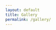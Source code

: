 ```yaml
---
layout: default
title: Gallery
permalink: /gallery/
---
```


<script src="//code.jquery.com/jquery-latest.js"></script>
<script src="https://www.publicalbum.org/js/pa-embed-player.min.js" async></script>
<div class="pa-embed-player" style="width:100%; height:480px; display:none;"
  data-link="http://photos.app.goo.gl/Bpzz7TLUUyfCxLfd7"
  data-title="Texas Aerial Robotics"
  data-descrition="Album by Texas Aerial Robotics"
  data-slideshow-delay="10">
  <!-- 52 images -->
  <img data-src="https://lh3.googleusercontent.com/ng3Pk2LcPHe00VXkSUrHQI86CK7cSfIbT3YogLIPnkLTjYG-fl4JSl2Ys9dLgbuyF2bQmbLzEDTer87anmD0HxkfYnbuSpvqH0mObEGXrQKXeSQvEQ2vXc2rBbaRZprdT8CdiHiDrQ=w5183-h2916" src="" alt="" />
  <img data-src="https://lh3.googleusercontent.com/ZbtDGG3WzFE9DxtRkJgxbNp7Y5EttIwt_Nq4ujOyyaN6y21N0QZfm10fL4oA4mRoXVjlA_GQI6Fj_D-TsJUgGyJCGlBj7bXS7HSN9UOKtbuoSoh94oakTdKuaev6CuqhRb7oqYdpAw=w642-h509" src="" alt="" />
  <img data-src="https://lh3.googleusercontent.com/-7oAaJUt6Cum4VE_wGrwtiPN4E7zdh75tRuQosxwoOb5om8Y5tLUAO-ALZxZkgRXXT8QUN2j_QtujRNMELddETVmq_OCPILeJQDPvaVg7eCwqEJA8LXU8EU0Ptx2Wr-O6CBft9TgvQ=w3024-h4032" src="" alt="" />
  <img data-src="https://lh3.googleusercontent.com/j2GAz6UmT4exXeKkwdIVtd8HTWz9e0L4YkdUHlbG9Tp364GkLAyzEfCQcZVMMnrhBgJY2V06F3eSuOp_74BKIUzxLsxFahl0Yc6oKRSmNWfwtS0zz4maiwS30zEyJeNu6y_nj-K_ng=w3024-h4032" src="" alt="" />
  <img data-src="https://lh3.googleusercontent.com/rLL0kJXfuOWjq8f30MCV7x5fxzzvBG5B4iq_CUMxpKKGPBI3xGBYiSy4bVLuDiNOQuo5UZPDOvtvNeP_F_qYSz7EaaHVV5FMwrEclf2MCFBwoyGjh8MTBg9S2vNRMwdn3SnVoq2Adg=w3024-h4032" src="" alt="" />
  <img data-src="https://lh3.googleusercontent.com/N78aG7FZH4cq2e-hbW3ricEyjRp17a84nKbswVqyQzNQpTg6rU1PIHQMYW8mHbAlptzrxH8zN55kIp_5-EGwMxs5S__7ebeJMsHpHyU9Sw742OQbegrDKA6i1PTXFuvIrYzNpMrPEg=w3024-h4032" src="" alt="" />
  <img data-src="https://lh3.googleusercontent.com/3LMNmyVY7qePuNDS8iKHHoMVYB880JVREh_TwUmURtvBBfxczezdX5enlSaLr0dEd2lLFqYpVxUWDHPAKWU4VlTlGdzkqiDy8TiXEs9Qn72uaJIOQ3RKdBiRCIjRRSWRauJvJ5elkA=w3024-h4032" src="" alt="" />
  <img data-src="https://lh3.googleusercontent.com/HcIE40LGMFQFEfa48Vx2-VXK4hIaUFAgo0UL7p5pSUCMqsC4WDC4bBOF0cu79OTxyBDXiUUWGHg3WNsbAMmo_aJ4uMdN3bOgHebEjl9RTqqHM6Zj2gKP6i9aYmdCnKZm07bUk7h2LA=w3024-h4032" src="" alt="" />
  <img data-src="https://lh3.googleusercontent.com/7wXHAEAUPIs6OR8gMZfYfgLHGY8CWKnBd_sZ0u-spBn4UnEQBNVYA68rHamXek7pMueTAdxAcg881-zEX8sqAZgcwfpCnD7-V-5aEq_gRitnf5IrjL8_9APWbDRCWpnY-HiKkUaDzg=w3024-h4032" src="" alt="" />
  <img data-src="https://lh3.googleusercontent.com/37UjIv4k_Zln7Bw4WEFWyhDE0xUuo9jzYS4RbWOcjxXQSXR-UzOsH2IxkTFJyXTk8fwI1xXmrxN94DOWZJfJ5JzBWI2YBm41s1pZxRxV8cGJsx_t9ABZXf1MijW_kfrR27kRcd9C3Q=w2988-h5312" src="" alt="" />
  <img data-src="https://lh3.googleusercontent.com/Qct8k2NktvlhZrKUjZ9dc0obHZyNyeVArOgEKjY144jr7sYtjaky-lOvi-ezv3PtTEybTq6XQNb4C1Xx1k2mQps4mxVpj60-yqPpxN1RPGhZB8WK5fasXngjdn1nLNKCpVXpSM5XkA=w5312-h2988" src="" alt="" />
  <img data-src="https://lh3.googleusercontent.com/0nggN63xYcSikgmcQf0nILhhjhg6d8Jcw5CF6oIa2Af3RV7U1B7NKp4sZFoAQw2thMe31c5tdbjirgKC8jKiKaCySRcZkEIbwNTuUZ1gfTyBkTbIn42GuU3orTZHlqDJHfrD0oTdcA=w2988-h5312" src="" alt="" />
  <img data-src="https://lh3.googleusercontent.com/hO-fVo5oA4JDCWLkyW2uYKSIQX7MSAYOoEMC12jwuXrIia9oQUEjR1HK50sll3KdYxDB17CDfdV2rBOnIoZt29WAq6GRcjIh2w85Ebe0hwSIWoHotta2jlFR2cZ1l2K-uocBqZYFOQ=w5312-h2988" src="" alt="" />
  <img data-src="https://lh3.googleusercontent.com/9THY7WDKGQmwlS4rh4UGXcx8XULK6B1fwk_q1bi2uQM3jIYXTSX5K-oIckjcZloibDqsRwTCrg5XR9LhZ7Fxb2c_MKWyJ_eSYT7jujGQLH0kmSg4mAKuYKo8fWSA1GV7bvMUNpx8UQ=w2988-h5312" src="" alt="" />
  <img data-src="https://lh3.googleusercontent.com/H11N2-lyOHDm9VPKXIeCW8OONF0KF1_B-xJNmj4wKT7a46T0Bzq0rEy_xxIogmlql0FytfltUWZCrMcMNC9-bhFSaDy_GcSoapS1UeCrYQuK44IbwsUG2LWKtKJWOmUCIuii2YpBbg=w5312-h2988" src="" alt="" />
  <img data-src="https://lh3.googleusercontent.com/5OEK3RhcGARuakc3lNDmM7bPpqaBL7i2oLV8u0GSzAfnDWbsRaVUGoU1zu257wsUC-j-UIEZ_0LVp8uvK0tSMn4Q2-EN1V5KaJ1GVigiLNXBpn1yJB2RtOzuPqNJaDhn0lY3ZqgEEA=w3024-h4032" src="" alt="" />
  <img data-src="https://lh3.googleusercontent.com/fh33DVaIoN1b0Tq4Dh5LAZoBawUGzIw-FwyDclluU_7Y6ZoQOKTkG_BOu4aisrkSLv5dkUKBe5syY4qhEkwxuIGucmlNG01u4BHZCpWjh610iPzE1LJaTt1IE7ElNBe3jxjB7t-2RQ=w3024-h4032" src="" alt="" />
  <img data-src="https://lh3.googleusercontent.com/pAQd5FKuoXySCw49cqvkqyKjJM_apA4ItP-wCJ5BMp-qRW5E_h0oBDaL3FxJuUgDSSzOn0sOGGD0OuxELmQYsLYu0MtDPv7e0tQd7FDSbwd16e5cAniUf-O4dJ5bCck3EGa2EgcVjg=w3024-h4032" src="" alt="" />
  <img data-src="https://lh3.googleusercontent.com/scCvw5EQJWFmkdG_JagXMm4lDMSCQDXXL4YbQ4QvR40y0L1hJj0l9mBlmq9wKpn0ro0Ui73EIc9V6x7buY7kh3OM5b0v0T0osJQOjTAxpi3daLjhUEGEOZpnW2YXpbSR9dgaXXbizg=w4032-h3024" src="" alt="" />
  <img data-src="https://lh3.googleusercontent.com/_a6K5RsoCmZJ0VUHmxNwjj6GIsHXjKDqCN7K67hfeKOnnWqQNlTeq2EdZDNbPLuxsxSuOlhMPdyvc5TkRJ40R1QRRQwPIPIZ1AchrNncuU9idTljgaZjwCc8GN0xYC_7yKULKvTOAQ=w4032-h3024" src="" alt="" />
  <img data-src="https://lh3.googleusercontent.com/PezFXuBqmjkYCaSCOjyKORcwW0wdUG_nsxfouv8BZwmiRADBwvod7c8916A_p9fVSyWg8Lv8CNxaQvjWFygn2BSiApsvClKTw30Rfdz84Ic9tDF_ZqN7Gy00PKq5SfbkMXVgNPffdQ=w4032-h3024" src="" alt="" />
  <img data-src="https://lh3.googleusercontent.com/1Bc8P5PLB_w0037HngYPuEYmKWc7pKnEzHvZ_vGgvJJpHduGF8P2c3F0OL95F6W1neMrpgdtPIj382B8_0rkZd-aVd0_plErZCOi4GUrKjH7P0hvX-WS_gnK0QknT8BmpJTA1Kb2Fw=w3024-h4032" src="" alt="" />
  <img data-src="https://lh3.googleusercontent.com/mRk6fRAlhKB91yWmffQWnRAXsrVaGWO1R0usJrNi4LObx191CzyG3Ou37UXZOE2g7XSHBF3q56iN-AXFEuXikWUkFGCVoTZoYbGab0h_aB0-3PhDm2Zqi5ljAjz1NYD4VU62S2ZQiw=w3024-h4032" src="" alt="" />
  <img data-src="https://lh3.googleusercontent.com/H4XXdzBgxUHxXSGDNxysFf1YAD71HIUZeuCC-t3u8ZhfrzPSPTRrx97I0Q9eCIPI_-qB2sdTvSwOa_PYQN7s7gwPZKYUg5L7HSIITFG_AEp7Kx619XG20Yv6yKkVTKIwuKLnFj6HzQ=w3024-h4032" src="" alt="" />
  <img data-src="https://lh3.googleusercontent.com/bOi8RlUwhRlhM6AaoN4Q3Rxr8xfZPpy_YOrczaf8Lu6xvCuN9qZwyVGLCzISzQYkgEA6CVnrW7FMxK1DUQX5W60dl3WWpNsR87y1vsM2wZRiJZRK7R-gJLwjs8yqdkTLrgpaPjP78Q=w3024-h4032" src="" alt="" />
  <img data-src="https://lh3.googleusercontent.com/EBoicIg_VBOQHqIjdqnqgCJLNaxjMSrmTImZr8bo3mDBgm59zeGUGMNYKHbU2bHftTuwW6PW2wOO31JiTcUPMuWSy43GZ_u1iBVGC4pkiZ5IUot070sEJGjV1APzFsYvolPoQPQMqg=w3024-h4032" src="" alt="" />
  <img data-src="https://lh3.googleusercontent.com/lL329Iv7uuEK0p3e6XjrCks7qS8_vd0pTBvuvdhoh12BC3Uka7ISzTtB8mutkuNX5DfNEr1eMeUsfgtPmfBuxtAsBCLR5zwariL0R1g49iymbt-tfXFE2RJYoodTvIMfGj1OeYwqkA=w4032-h3024" src="" alt="" />
  <img data-src="https://lh3.googleusercontent.com/VH5jDW-vW1rX4Z_iKaJ-jxJ3edU9GvB1lRIZoxnyKx9w6_UAFDPtd9FJW2l-MXbXOQxAHDHzEyyBLg7ipLJh7LxNe5pRO_hCV3e1a2zP5Y9pf0sjv_PMgleSvgYuH_Sc2OI1WC4x8g=w4032-h3024" src="" alt="" />
  <img data-src="https://lh3.googleusercontent.com/t0V-g4xmZBJpiJ-O4abdnUkM4dslg5YobAJrRplSjL9Cwev9qcBZt1jxDRi13pFonPlUJQmvjHltJbSgeZKshBRWmarthJKChIcy7eCj_ZvAu94YScmPCxdID2ZYzV_QBQpgSf3WFQ=w3024-h4032" src="" alt="" />
  <img data-src="https://lh3.googleusercontent.com/YsrJwPW-T8-NFgpFyDMCk2Csf_hh5qA0E4IOEGVpwpHE81pQbh1h3f7KafauWNSdbbWQNqTv4ShuZBgt-SrJodAtrplb2jcsY5a2C5KzjHiQaeS1YxY1Ua0N0Zdc8wW-MButCsv_cA=w3024-h4032" src="" alt="" />
  <img data-src="https://lh3.googleusercontent.com/9XU7qFEKWv9wMnati_5Spd60OHajbz8GdXRggEEKo_qNiZ56YOULhUEGJPxYaLzvLPOt4khAITqHrlcP1jmwPGeaVjhuY4HpB-nYhkmS_iQ6Xr7UoIfQcPz4SYqUl8C85idUDOHG6A=w4000-h3000" src="" alt="" />
  <img data-src="https://lh3.googleusercontent.com/v37Jy1I-0nSLg7n-cLkinx9WvjbdCXap2QuBtrHhIue5PFhZTAqsmX7Wnl0_B8zaZ9aEaoEFFxgSvrMVS5Ufd1bvXxKj61qlBVxp1w9K-kZzF0J6vvWlI3-joomJI1lalEKTGNGm0A=w3024-h4032" src="" alt="" />
  <img data-src="https://lh3.googleusercontent.com/v9ZCRhO4jMJKSHahR4ckc7Tud9p1jPpzq7iB80zusZSmNmNmUz_njegQRmPxM8_DbdOclN6uz8u0nGBHsOwkj_3ct26OE2z7I0fBLXbR6DpASr9rPBPrJSImrUOVkMmP-SLmZKuYpA=w4032-h3024" src="" alt="" />
  <img data-src="https://lh3.googleusercontent.com/gcdtVcMpgh5zvmEKAW2rDFhMIy6EOkR9QLJBPYbYPPKNfDIfmv2qD2fFwmgp3pZdDWwlzGs5YN3V8cl7IRRPjQ7MQYtYHaoAS5i_2WBRP4PeQyaaGrapnWOoBw3eIQeZZGtt2MMIWQ=w4032-h3024" src="" alt="" />
  <img data-src="https://lh3.googleusercontent.com/pnmYMpS0NwB0kCXAAV8t8usUT7Jj3hGdbC5QtW2Emx4Mq8_KXemAtjgJpb78PxPd7nmPf8qKmtZdcZuandNivgyKrivz4AOMLplfiFXI__YJJsux3onAqO-yovaE3mXusuSNYq17DA=w4032-h3024" src="" alt="" />
  <img data-src="https://lh3.googleusercontent.com/5QQdPgIxQhhocMIAfjGkbnn8rqqtwRTcIWjsoO88r4a_rtuCGcxOxsjiPFWr9IhC3zAT_z5dD-cEsq_MhihICp7VcPeQUm3IiYEA6Lty6Xp1-rvCL6HSajhq48g8uJTzhB6YMs6PuA=w4032-h3024" src="" alt="" />
  <img data-src="https://lh3.googleusercontent.com/hjXe237vDHWnbuCGYvh0qOKTnnv1UKfDP0PtXQFNvOQlHiyKk3BBUotjVO6FP2IIYRP1HVbcrzZfTalfQfBdalbhZao27X9864EPoFDJof4mucqF2AtYJZ0MXtYUBL23ILpFHN2-Zw=w2000-h1500" src="" alt="" />
  <img data-src="https://lh3.googleusercontent.com/-odyOHX0bl2TF0gpWCWdjgTDGKouip17QAf5K26i61bjuwdLrhgj0CWtBXhUaDTOtfFs5syIVUPHrnDVzV5IfcAlT-G5juQK3N4Y-46Zh9m7v7dLVbG5N8O8OsaV76M6iaBgxn7qow=w2000-h1500" src="" alt="" />
  <img data-src="https://lh3.googleusercontent.com/Qru-BrRmEmUnUuab2XxIrmEVrBjn-FCZM5mxWdIeggDmp7VNqEE1CE8atDLa3i9SldWZA0XyOH_YbvBAsTRusi1yApR80r4Av4arqJZmp5_Rcpg1YCwya2YTwyQvPGLk7qNKiKbing=w3024-h4032" src="" alt="" />
  <img data-src="https://lh3.googleusercontent.com/0CzjkEO6nKs2N4hcepLHOnWqKoWxlSxWAkRyxfqJj6qdXJANCePEswijawxgur3EuuL1YUPmFyBDKqgSpQfhH95-pQvno72u9HIGdueB1H_YCz1LJOBCoUVwTXww6Hi5sYvGheBTNg=w4032-h3024" src="" alt="" />
  <img data-src="https://lh3.googleusercontent.com/W3tVmGtqG-yC0dHQYONv7M8OdW-xCDzDiVj1UOQgRhc0c4fqtIzRtZIN28Ycnd3xzmpXSXW8XQL5Q3egYJgOhqOE2kL2rv1TAKqNwo3rdvfmAPkU5WFXA9g5gCHDY-ugtObFQX_Yyw=w4032-h3024" src="" alt="" />
  <img data-src="https://lh3.googleusercontent.com/lUf6Y5roh-C2ypugdHYBFdeVmKDRLpb54364rLxl4KdSLX7-RNrDG5a9nopyuDxTIuNuiHL53kK0vFGhE-whYp9qUcc76JhmheuZkCk2QaEcnv2FvreD4r85J6W-vNb4bnPsIKGK6w=w4032-h3024" src="" alt="" />
  <img data-src="https://lh3.googleusercontent.com/ddvsj7bv7CwqH7goYekb1429_xPFcIbRgmenIT15l42spFmRkMHbt0DlVjfY1xlhDMlBvZXJfYE5cpmkfdbngPl7OazyjU4Bg3eAOGbgq5cGTidVBZO9KLQ89za1mLDMLEHDFAZBEw=w4032-h3024" src="" alt="" />
  <img data-src="https://lh3.googleusercontent.com/6jM9BsW1CVeBp-ZMqQHkunAIPJ-HNKzwwXuvjc9gG9Q7V1krFbpBX5J13K1QRWtQQkkOhLcX64WnmuC_VxFSiCNYZ2aflbezPwyQGEugCJkvZmyx0ZYGYeK8oIH7Rh2xtmv8qHglwA=w4032-h3024" src="" alt="" />
  <img data-src="https://lh3.googleusercontent.com/ATfUKKz094SO6ae8du_j3MFrAM2g5xPSZ1221ZlmIHiaN9ADKS8uUV7bmLteCJlETJdDhYfIOlp7mGZyOFrTe6IxjNkLZt3m9pL5p_AqwV0jmSeMKOOZa6-CCqNBqf1HlzA2fQZGBw=w3024-h4032" src="" alt="" />
  <img data-src="https://lh3.googleusercontent.com/tN2L-jFL9v7iWkbT5NLeah1clDCfWJPD5fFIWNCW1Pi_yj0jd-OD82vV6SlD2jnc5PVAZ5oZDhZ6KEdS8osLofZeid3OxaTyyi23swIZwc8tBJsJnfNcZ5oz1GKUdyd3C14vVmWzxQ=w2000-h1500" src="" alt="" />
  <img data-src="https://lh3.googleusercontent.com/mxg5U2PBT67H8dZXHRn82ZbDslASMXChK5yksjs4Rh0QNDBa4D-whJcsDItPwIwZhjyQGwmCffVKov-JkXogPjOXdcMVylz_5JiBqtHNMf79vKou4rftNA2mgJqJRALdU_JdqkozOw=w4032-h3024" src="" alt="" />
  <img data-src="https://lh3.googleusercontent.com/hfmlpi9aDpiDPgThkotg-SLUIBHNe37822oIk93Hf0uMiP_mUXmU68mCIxzfL18bDl73te61-nXFLa8URwdsewd3xpTnLRBDFG_3ADDSAZH1KHwmAm429Hb633x1CNsQAg58E1aoNA=w4032-h3024" src="" alt="" />
  <img data-src="https://lh3.googleusercontent.com/Ey9IyI3ZZ07PXDWEfR__I4KnwvN9qmhyQhVIJOuzlf0Y8h0lb2EvfIUrGL9p6SfE_J9OkqDOQrlfxUMcCwxABVMDjpkAQcwd2KjFOZS4QkviRJyIzuV5Wi5bxDojtjb20lkgo9gQAQ=w4032-h3024" src="" alt="" />
  <img data-src="https://lh3.googleusercontent.com/Wgesg4TI4SJJNszp5sG8rtfNx4pw3guCAh2eO-9bGoBxwWfg6jldT6ld7hlt2F30QgqVFbeDlOZocv-YyhjtyM9NRQ7pPeA2hnFPaebMPQoEdd1k-_e7tOZPSmoZdyzb0voNLhvPow=w4032-h3024" src="" alt="" />
  <img data-src="https://lh3.googleusercontent.com/ng3Pk2LcPHe00VXkSUrHQI86CK7cSfIbT3YogLIPnkLTjYG-fl4JSl2Ys9dLgbuyF2bQmbLzEDTer87anmD0HxkfYnbuSpvqH0mObEGXrQKXeSQvEQ2vXc2rBbaRZprdT8CdiHiDrQ=w5183-h2916" src="" alt="" />
  <img data-src="https://lh3.googleusercontent.com/5Ym8_I0wkaIYjQ5ZwPOypShNAOKAipfsarlTlwGvYD-P0Wv8h3a3o7su0gfssUsrLSPTfSHHaJnxRzYn9_bg4agFgOjHUSquHaVQ2e4H1OopM8TlMGqmx9VUrr3PJZKQM4qgkGJSzQ=w2048-h1536" src="" alt="" />
  <img data-src="https://lh3.googleusercontent.com/AlYLDsXU7nD1mkMwXv-XXDD5ke-sxVTlAhAYX-p95YV_Jj-ZXLFdkyvMQTSAwHWMMM8RUIHnKAYckT1dKfsCsYZsawGIbn-f7Wa85_3eGy_LFwvzNjaeRpYg98YMS5FdpbWQuZIonA=w1311-h826" src="" alt="" />
</div>
